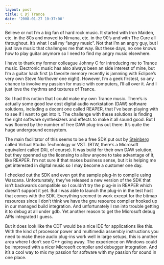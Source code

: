 ```yaml
---
layout: post
title: C Dj Trance
date: '2008-01-27 10:37:00'
---
```



Believe or not I’m a big fan of hard rock music. It started with Iron Maiden, etc. in the 80s and moved to Nirvana, etc. in the 90’s and with The Cure all throughout. It’s what I call my “angry music”. Not that I’m an angry guy, but I just love music that challenges me that way. But these days, no one knows how to play guitar anymore so I need to find my angry music elsewhere.

I have to thank my former colleague Johnny C for introducing me to Trance music. Electronic music has also always been an side interest of mine, but I’m a guitar hack first (a favorite memory recently is jamming with Eclipse’s very own Steve Northover one night). However, I’m a geek firstest, so any chance to involve my passion for music with computers, I’ll all over it. And I just love the rhythms and textures of Trance.

So I had this notion that I could make my own Trance music. There’s is actually some good low cost digital audio workstation (DAW) software solutions, including a decent one called REAPER, that I’ve been playing with to see if I want to get into it. The challenge with these solutions is finding the right software synthesizers and effects to make it all sound good. But I was floored by the number of free DAW plug-ins out there. It’s quite the huge underground ecosystem.

The main facilitator of this seems to be a free SDK put out by [Steinberg](http://www.steinberg.net/24_1.html) called Virtual Studio Technology or VST. (BTW, there’s a Microsoft equivalent called DXi, of course). It was build for their own DAW solution, but they openned up the licensing to allow anyone to take advantage of it, like REAPER. I’m not sure if that makes business sense, but it is helping me get interested in digital music so I may become a customer one day.

I checked out the SDK and even got the sample plug-in to compile using Wascana. Unfortunately, they’ve released a new version of the SDK that isn’t backwards compatible so I couldn’t try the plug-in in REAPER which doesn’t support it yet. But I was able to launch the plug-in in the test host that comes with the SDK. Everything seemed to work except for the bitmap resources since I don’t think we have the gnu resource compiler hooked up in our managed build integration. And unfortunately I ran into trouble getting it to debug at all under gdb. Yet another reason to get the Microsoft debug APIs integrated I guess.

But it does look like the CDT would be a nice IDE for applications like this. With the kind of processor power and multimedia assembly instructions you need to make these audio plug-ins work well in large setups, this is another area where I don’t see C++ going away. The experience on Windows could be improved with a nicer Microsoft compiler and debugger integration. And it’s a cool way to mix my passion for software with my passion for sound in one place.


